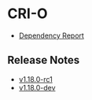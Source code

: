 # CRI-O

<!-- NOTE:
The release notes generator will parse the entries based on the `- ` prefix,
which means that we should prefix every other entry with something different,
like: `* `
-->

* [Dependency Report](dependencies.md)

## Release Notes

- [v1.18.0-rc1](v1.18.0-rc1.md)
- [v1.18.0-dev](v1.18.0-dev.md)